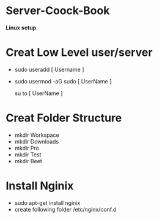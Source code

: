 # Server-Coock-Book
**Linux setup**.


# Creat Low Level user/server  

- sudo useradd [ Username ] 
- sudo usermod -aG sudo [ UserName ]

  su to [ UserName ] 

# Creat Folder Structure

- mkdir Workspace
- mkdir Downloads
- mkdir Pro
- mkdir Test
- mkdir Beet


# Install Nginix

- sudo apt-get install nginix
- create following folder /etc/nginx/conf.d

